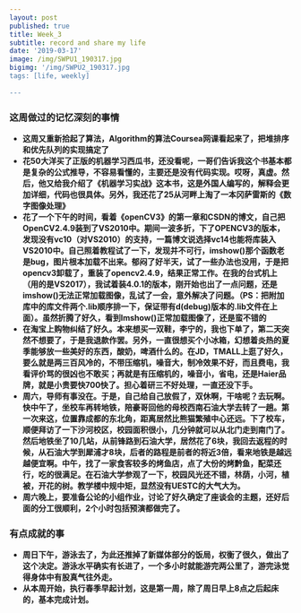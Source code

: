 ```yaml
---
layout: post
published: true
title: Week_3
subtitle: record and share my life
date: '2019-03-17'
image: /img/SWPU1_190317.jpg
bigimg: '/img/SWPU2_190317.jpg
tags: [life, weekly]
  
---
```

### 这周做过的记忆深刻的事情
- **这周又重新拾起了算法，Algorithm的算法Coursea网课看起来了，把堆排序和优先队列的实现搞定了**
- **花50大洋买了正版的机器学习西瓜书，还没看呢，一哥们告诉我这个书基本都是复杂的公式推导，不容易看懂的，主要还是没有代码实现。哎呀，真虚。然后，他又给我介绍了《机器学习实战》这本书，这是外国人编写的，解释会更加详细，代码也很具体。另外，我还花了25从河畔上淘了一本冈萨雷斯的《数字图像处理》**
-  **花了一个下午的时间，看着《openCV3》的第一章和CSDN的博文，自己把OpenCV2.4.9装到了VS2010中。期间一波多折，下了OPENCV3的版本，发现没有vc10（对VS2010）的支持，一篇博文说选择vc14也能将库装入VS2010中。自己照着教程试了一下，发现并不可行，imshow()那个函数老是bug，图片根本加载不出来。郁闷了好半天，试了一些办法也没用，于是把opencv3卸载了，重装了opencv2.4.9，结果正常工作。在我的台式机上（用的是VS2017），我试着装4.0.1的版本，刚开始也出了一点问题，还是imshow()无法正常加载图像，乱试了一会，意外解决了问题。（PS：把附加库中的库文件两个.lib顺序排一下，保证带有d(debug)版本的.lib文件在上面）。虽然折腾了好久，看到Imshow()正常加载图像了，还是蛮不错的**
-  **在淘宝上购物纠结了好久。本来想买一双鞋，李宁的，我也下单了，第二天突然不想要了，于是我退款作罢。另外，一直很想买个小冰箱，幻想着炎热的夏季能够放一些美好的东西，酸奶，啤酒什么的。在JD，TMALL上逛了好久，要么就是两三百风冷的，不带压缩机，噪音大，制冷效果不好，而且费电，我看评价骂的很凶也不敢买；再就是有压缩机的，噪音小，省电，还是Haier品牌，就是小贵要快700快了。担心着研三不好处理，一直还没下手。**
-  **周六，导师有事没在。于是，自己给自己放假了，双休啊，干啥呢？去玩啊。快中午了，坐校车再转地铁，陪豪哥回他的母校西南石油大学去转了一趟。第一次来这，位置靠成都的东北角，距离居然比熊猫繁殖中心还远。下了校车，顺便拜访了一下沙河校区，校园面积很小，几分钟就可以从北门走到南门了。然后地铁坐了10几站，从前锋路到石油大学，居然花了6块，我回去返程的时候，从石油大学到犀浦才8块，后者的路程是前者的将近3倍，看来地铁是越远越便宜啊。中午，找了一家食客较多的烤鱼店，点了大份的烤黔鱼，配菜还行，吃的很满足。在石油大学参观了一下，校园风光还不错，林荫，小河，植被，开花的树。教学楼中规中矩，显然没有UESTC的大气大为。**
-  **周六晚上，要准备公论的小组作业，讨论了好久确定了座谈会的主题，还好后面的分工很顺利，2个小时包括预演都做完了。**

### 有点成就的事
- **周日下午，游泳去了，为此还推掉了新媒体部分的饭局，权衡了很久，做出了这个决定。游泳水平确实有长进了，一个多小时就能游完两公里了，游完泳觉得身体中有股真气往外走。**
- **从本周开始，执行春季早起计划，这是第一周，除了周日早上8点之后起床的，基本完成计划。**


